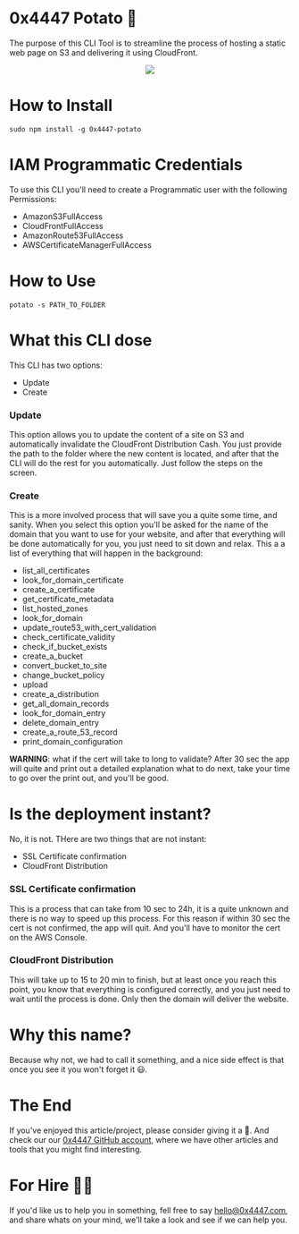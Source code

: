 # 0x4447 Potato 🥔

The purpose of this CLI Tool is to streamline the process of hosting a static web page on S3 and delivering it using CloudFront.

<div align="center">
	<img src="https://raw.githubusercontent.com/0x4447/0x4447-cli-potato/master/assets/main.png">
</div>

# How to Install

```
sudo npm install -g 0x4447-potato
```

# IAM Programmatic Credentials

To use this CLI you'll need to create a Programmatic user with the following Permissions:

- AmazonS3FullAccess
- CloudFrontFullAccess
- AmazonRoute53FullAccess
- AWSCertificateManagerFullAccess

# How to Use

```
potato -s PATH_TO_FOLDER
```

# What this CLI dose

This CLI has two options:

- Update
- Create

### Update

This option allows you to update the content of a site on S3 and automatically invalidate the CloudFront Distribution Cash. You just provide the path to the folder where the new content is located, and after that the CLI will do the rest for you automatically. Just follow the steps on the screen.

### Create

This is a more involved process that will save you a quite some time, and sanity. When you select this option you'll be asked for the name of the domain that you want to use for your website, and after that everything will be done automatically for you, you just need to sit down and relax. This a a list of everything that will happen in the background:

- list_all_certificates
- look_for_domain_certificate
- create_a_certificate
- get_certificate_metadata
- list_hosted_zones
- look_for_domain
- update_route53_with_cert_validation
- check_certificate_validity
- check_if_bucket_exists
- create_a_bucket
- convert_bucket_to_site
- change_bucket_policy
- upload
- create_a_distribution
- get_all_domain_records
- look_for_domain_entry
- delete_domain_entry
- create_a_route_53_record
- print_domain_configuration

**WARNING**: what if the cert will take to long to validate? After 30 sec the app will quite and print out a detailed explanation what to do next, take your time to go over the print out, and you'll be good.

# Is the deployment instant?

No, it is not. THere are two things that are not instant:

- SSL Certificate confirmation
- CloudFront Distribution

### SSL Certificate confirmation

This is a process that can take from 10 sec to 24h, it is a quite unknown and there is no way to speed up this process. For this reason if within 30 sec the cert is not confirmed, the app will quit. And you'll have to monitor the cert on the AWS Console.

### CloudFront Distribution

This will take up to 15 to 20 min to finish, but at least once you reach this point, you know that everything is configured correctly, and you just need to wait until the process is done. Only then the domain will deliver the website.

# Why this name?

Because why not, we had to call it something, and a nice side effect is that once you see it you won't forget it 😃.

# The End

 If you've enjoyed this article/project, please consider giving it a 🌟. And check our our [0x4447 GitHub account](https://github.com/0x4447), where we have other articles and tools that you might find interesting.

# For Hire 👨‍💻

If you'd like us to help you in something, fell free to say hello@0x4447.com, and share whats on your mind, we'll take a look and see if we can help you.



